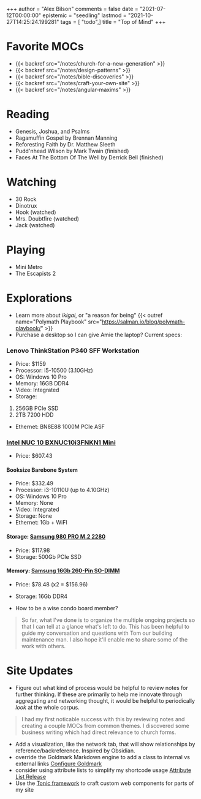 +++
author = "Alex Bilson"
comments = false
date = "2021-07-12T00:00:00"
epistemic = "seedling"
lastmod = "2021-10-27T14:25:24.199281"
tags = [ "todo",]
title = "Top of Mind"
+++

# Favorite MOCs

- {{< backref src="/notes/church-for-a-new-generation" >}}
- {{< backref src="/notes/design-patterns" >}}
- {{< backref src="/notes/bible-discoveries" >}}
- {{< backref src="/notes/craft-your-own-site" >}}
- {{< backref src="/notes/angular-maxims" >}}

# Reading

- Genesis, Joshua, and Psalms
- Ragamuffin Gospel by Brennan Manning
- Reforesting Faith by Dr. Matthew Sleeth
- Pudd'nhead Wilson by Mark Twain (finished)
- Faces At The Bottom Of The Well by Derrick Bell (finished)

# Watching

- 30 Rock
- Dinotrux
- Hook (watched)
- Mrs. Doubtfire (watched)
- Jack (watched)

# Playing

- Mini Metro
- The Escapists 2

# Explorations

- Learn more about _ikigai_, or "a reason for being" {{< outref name="Polymath Playbook" src="https://salman.io/blog/polymath-playbook/" >}}
- Purchase a desktop so I can give Amie the laptop? Current specs:

### Lenovo ThinkStation P340 SFF Workstation

  - Price: $1159
  - Processor: i5-10500 (3.10GHz)
  - OS: Windows 10 Pro
  - Memory: 16GB DDR4
  - Video: Integrated
  - Storage:
   1. 256GB PCIe SSD
   2. 2TB 7200 HDD
  - Ethernet: BN8E88 1000M PCIe ASF

### [Intel NUC 10 BXNUC10i3FNKN1 Mini](https://www.newegg.com/intel-bxnuc10i3fnkn1-nuc-10/p/N82E16856102305)

  - Price: $607.43

#### Booksize Barebone System
  - Price: $332.49
  - Processor: i3-10110U (up to 4.10GHz)
  - OS: Windows 10 Pro
  - Memory: None
  - Video: Integrated
  - Storage: None
  - Ethernet: 1Gb + WiFI

#### Storage: [Samsung 980 PRO M.2 2280](https://www.newegg.com/samsung-500gb-980-pro/p/N82E16820147789?quicklink=true)
  - Price: $117.98
  - Storage: 500Gb PCIe SSD

#### Memory: [Samsung 16Gb 260-Pin SO-DIMM](https://www.newegg.com/samsung-16gb-260-pin-ddr4-so-dimm/p/1B4-001D-005D9)
  - Price: $78.48 (x2 = $156.96)
  - Storage: 16Gb DDR4


- How to be a wise condo board member?

> So far, what I've done is to organize the multiple ongoing projects so that I can tell at a glance what's left to do. This has been helpful to guide my conversation and questions with Tom our building maintenance man. I also hope it'll enable me to share some of the work with others.

# Site Updates

- Figure out what kind of process would be helpful to review notes for further thinking. If these are primarily to help me innovate through aggregating and networking thought, it would be helpful to periodically _look_ at the whole corpus.

> I had my first noticable success with this by reviewing notes and creating a couple MOCs from common themes. I discovered some business writing which had direct relevance to church forms.

- Add a visualization, like the network tab, that will show relationships by reference/backreference. Inspired by Obsidian.
- override the Goldmark Markdown engine to add a class to internal vs external links [Configure Goldmark](https://gohugo.io/getting-started/configuration-markup#goldmark)
- consider using attribute lists to simplify my shortcode usage [Attribute List Release](https://github.com/gohugoio/hugo/releases/tag/v0.81.0)
- Use the [Tonic framework](https://tonicframework.dev/) to craft custom web components for parts of my site
